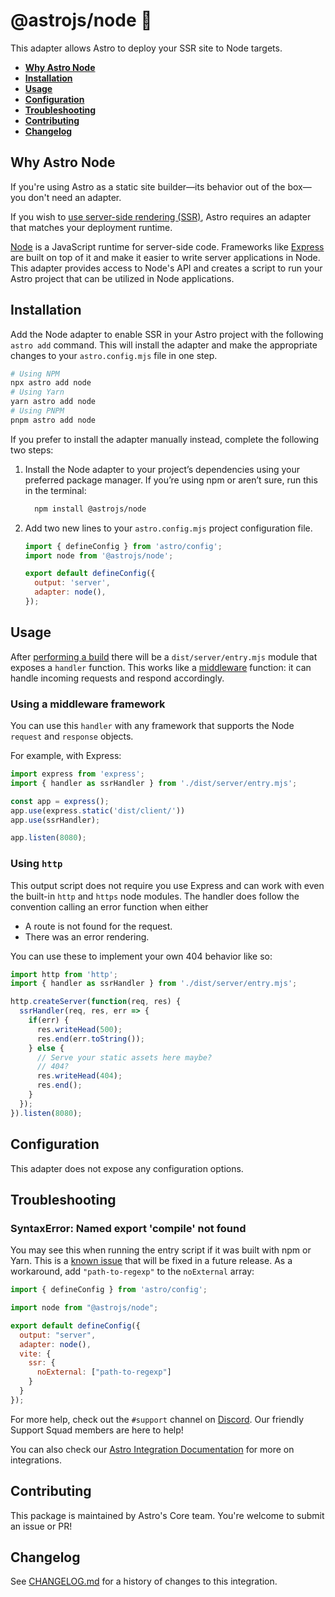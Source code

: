 # @astrojs/node 🔲

This adapter allows Astro to deploy your SSR site to Node targets.

- <strong>[Why Astro Node](#why-astro-node)</strong>
- <strong>[Installation](#installation)</strong>
- <strong>[Usage](#usage)</strong>
- <strong>[Configuration](#configuration)</strong>
- <strong>[Troubleshooting](#troubleshooting)</strong>
- <strong>[Contributing](#contributing)</strong>
- <strong>[Changelog](#changelog)</strong> 


## Why Astro Node

If you're using Astro as a static site builder—its behavior out of the box—you don't need an adapter.

If you wish to [use server-side rendering (SSR)](https://docs.astro.build/en/guides/server-side-rendering/), Astro requires an adapter that matches your deployment runtime.

[Node](https://nodejs.org/en/) is a JavaScript runtime for server-side code. Frameworks like [Express](https://expressjs.com/) are built on top of it and make it easier to write server applications in Node. This adapter provides access to Node's API and creates a script to run your Astro project that can be utilized in Node applications.

## Installation

Add the Node adapter to enable SSR in your Astro project with the following `astro add` command. This will install the adapter and make the appropriate changes to your `astro.config.mjs` file in one step.

```sh
# Using NPM
npx astro add node
# Using Yarn
yarn astro add node
# Using PNPM
pnpm astro add node
```

If you prefer to install the adapter manually instead, complete the following two steps:

1. Install the Node adapter to your project’s dependencies using your preferred package manager. If you’re using npm or aren’t sure, run this in the terminal:

    ```bash
      npm install @astrojs/node
    ```

1. Add two new lines to your `astro.config.mjs` project configuration file.

    ```js title="astro.config.mjs" ins={2, 5-6}
    import { defineConfig } from 'astro/config';
    import node from '@astrojs/node';

    export default defineConfig({
      output: 'server',
      adapter: node(),
    });
    ```

## Usage

After [performing a build](https://docs.astro.build/en/guides/deploy/#building-your-site-locally) there will be a `dist/server/entry.mjs` module that exposes a `handler` function. This works like a [middleware](https://expressjs.com/en/guide/using-middleware.html) function: it can handle incoming requests and respond accordingly. 


### Using a middleware framework
You can use this `handler` with any framework that supports the Node `request` and `response` objects.

For example, with Express:

```js
import express from 'express';
import { handler as ssrHandler } from './dist/server/entry.mjs';

const app = express();
app.use(express.static('dist/client/'))
app.use(ssrHandler);

app.listen(8080);
```


### Using `http`

This output script does not require you use Express and can work with even the built-in `http` and `https` node modules. The handler does follow the convention calling an error function when either

- A route is not found for the request.
- There was an error rendering.

You can use these to implement your own 404 behavior like so:

```js
import http from 'http';
import { handler as ssrHandler } from './dist/server/entry.mjs';

http.createServer(function(req, res) {
  ssrHandler(req, res, err => {
    if(err) {
      res.writeHead(500);
      res.end(err.toString());
    } else {
      // Serve your static assets here maybe?
      // 404?
      res.writeHead(404);
      res.end();
    }
  });
}).listen(8080);
```



## Configuration

This adapter does not expose any configuration options.

## Troubleshooting

### SyntaxError: Named export 'compile' not found

You may see this when running the entry script if it was built with npm or Yarn. This is a [known issue](https://github.com/withastro/astro/issues/4974) that will be fixed in a future release. As a workaround, add `"path-to-regexp"` to the `noExternal` array:

```js title="astro.config.mjs" ins={8-12}
import { defineConfig } from 'astro/config';

import node from "@astrojs/node";

export default defineConfig({
  output: "server",
  adapter: node(),
  vite: {
    ssr: {
      noExternal: ["path-to-regexp"]
    }
  }
});
```

For more help, check out the `#support` channel on [Discord](https://astro.build/chat). Our friendly Support Squad members are here to help!

You can also check our [Astro Integration Documentation][astro-integration] for more on integrations.

## Contributing

This package is maintained by Astro's Core team. You're welcome to submit an issue or PR!

## Changelog

See [CHANGELOG.md](CHANGELOG.md) for a history of changes to this integration.

[astro-integration]: https://docs.astro.build/en/guides/integrations-guide/
